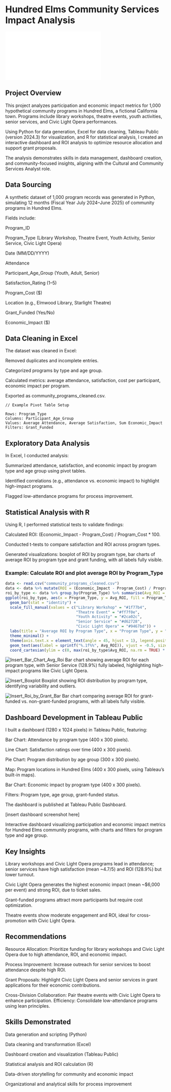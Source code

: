 # Hundred Elms Community Services Impact Analysis

![executive_summary](executive_summary1.pdf)

## Project Overview
This project analyzes participation and economic impact metrics for 1,000 hypothetical community programs in Hundred Elms, a fictional California town. Programs include library workshops, theatre events, youth activities, senior services, and Civic Light Opera performances. 

Using Python for data generation, Excel for data cleaning, Tableau Public (version 2024.3) for visualization, and R for statistical analysis, I created an interactive dashboard and ROI analysis to optimize resource allocation and support grant proposals. 

The analysis demonstrates skills in data management, dashboard creation, and community-focused insights, aligning with the Cultural and Community Services Analyst role.

## Data Sourcing
A synthetic dataset of 1,000 program records was generated in Python, simulating 12 months (Fiscal Year July 2024–June 2025) of community programs in Hundred Elms. 

Fields include:

Program_ID

Program_Type (Library Workshop, Theatre Event, Youth Activity, Senior Service, Civic Light Opera)

Date (MM/DD/YYYY)

Attendance

Participant_Age_Group (Youth, Adult, Senior)

Satisfaction_Rating (1–5)

Program_Cost ($)

Location (e.g., Elmwood Library, Starlight Theatre)

Grant_Funded (Yes/No)

Economic_Impact ($)

## Data Cleaning in Excel
The dataset was cleaned in Excel:

Removed duplicates and incomplete entries.

Categorized programs by type and age group.

Calculated metrics: average attendance, satisfaction, cost per participant, economic impact per program.

Exported as community_programs_cleaned.csv.

```excel
// Example Pivot Table Setup

Rows: Program_Type
Columns: Participant_Age_Group
Values: Average Attendance, Average Satisfaction, Sum Economic_Impact
Filters: Grant_Funded
```

## Exploratory Data Analysis
In Excel, I conducted analysis:

Summarized attendance, satisfaction, and economic impact by program type and age group using pivot tables.

Identified correlations (e.g., attendance vs. economic impact) to highlight high-impact programs.

Flagged low-attendance programs for process improvement.

## Statistical Analysis with R
Using R, I performed statistical tests to validate findings:

Calculated ROI: (Economic_Impact - Program_Cost) / Program_Cost * 100.

Conducted t-tests to compare satisfaction and ROI across program types.

Generated visualizations: boxplot of ROI by program type, bar charts of average ROI by program type and grant funding, with all labels fully visible.

### Example: Calculate ROI and plot average ROI by Program_Type
```R
data <- read.csv("community_programs_cleaned.csv")
data <- data %>% mutate(ROI = (Economic_Impact - Program_Cost) / Program_Cost * 100)
roi_by_type <- data %>% group_by(Program_Type) %>% summarise(Avg_ROI = mean(ROI, na.rm = TRUE))
ggplot(roi_by_type, aes(x = Program_Type, y = Avg_ROI, fill = Program_Type)) +
  geom_bar(stat = "identity") +
  scale_fill_manual(values = c("Library Workshop" = "#1f77b4", 
                               "Theatre Event" = "#ff7f0e", 
                               "Youth Activity" = "#2ca02c", 
                               "Senior Service" = "#d62728", 
                               "Civic Light Opera" = "#9467bd")) +
  labs(title = "Average ROI by Program Type", x = "Program Type", y = "Average ROI (%)") +
  theme_minimal() +
  theme(axis.text.x = element_text(angle = 45, hjust = 1), legend.position = "none") +
  geom_text(aes(label = sprintf("%.1f%%", Avg_ROI)), vjust = -0.5, size = 3.5) +
  coord_cartesian(ylim = c(0, max(roi_by_type$Avg_ROI, na.rm = TRUE) * 1.2))
```

![Insert_Bar_Chart_Avg_Roi](images/avg_roi_by_type_bar.png)
Bar chart showing average ROI for each program type, with Senior Service (128.9%) fully labeled, highlighting high-impact programs like Civic Light Opera.

![Insert_Boxplot](images/roi_by_type_boxplot.png)
Boxplot showing ROI distribution by program type, identifying variability and outliers.

![Insert_Roi_by_Grant_Bar](roi_by_grant_bar.png)
Bar chart comparing average ROI for grant-funded vs. non-grant-funded programs, with all labels fully visible.

## Dashboard Development in Tableau Public
I built a dashboard (1280 x 1024 pixels) in Tableau Public, featuring:

Bar Chart: Attendance by program type (400 x 300 pixels).

Line Chart: Satisfaction ratings over time (400 x 300 pixels).

Pie Chart: Program distribution by age group (300 x 300 pixels).

Map: Program locations in Hundred Elms (400 x 300 pixels, using Tableau’s built-in maps).

Bar Chart: Economic impact by program type (400 x 300 pixels).

Filters: Program type, age group, grant-funded status.

The dashboard is published at Tableau Public Dashboard.

[insert dashboard screenshot here]

Interactive dashboard visualizing participation and economic impact metrics for Hundred Elms community programs, with charts and filters for program type and age group.

## Key Insights

Library workshops and Civic Light Opera programs lead in attendance; senior services have high satisfaction (mean ~4.7/5) and ROI (128.9%) but lower turnout.

Civic Light Opera generates the highest economic impact (mean ~$6,000 per event) and strong ROI, due to ticket sales.

Grant-funded programs attract more participants but require cost optimization.

Theatre events show moderate engagement and ROI, ideal for cross-promotion with Civic Light Opera.

## Recommendations

Resource Allocation: Prioritize funding for library workshops and Civic Light Opera due to high attendance, ROI, and economic impact.

Process Improvement: Increase outreach for senior services to boost attendance despite high ROI.

Grant Proposals: Highlight Civic Light Opera and senior services in grant applications for their economic contributions.

Cross-Division Collaboration: Pair theatre events with Civic Light Opera to enhance participation.
Efficiency: Consolidate low-attendance programs using lean principles.

## Skills Demonstrated

Data generation and scripting (Python)

Data cleaning and transformation (Excel)

Dashboard creation and visualization (Tableau Public)

Statistical analysis and ROI calculation (R)

Data-driven storytelling for community and economic impact

Organizational and analytical skills for process improvement


